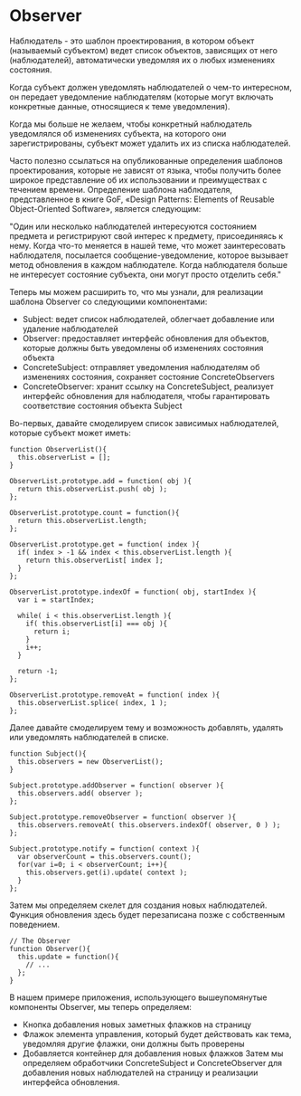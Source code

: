 Observer
========
Наблюдатель - это шаблон проектирования, в котором объект (называемый субъектом) ведет список объектов, зависящих от него (наблюдателей), автоматически уведомляя их о любых изменениях состояния.

Когда субъект должен уведомлять наблюдателей о чем-то интересном, он передает уведомление наблюдателям (которые могут включать конкретные данные, относящиеся к теме уведомления).

Когда мы больше не желаем, чтобы конкретный наблюдатель уведомлялся об изменениях субъекта, на которого они зарегистрированы, субъект может удалить их из списка наблюдателей.

Часто полезно ссылаться на опубликованные определения шаблонов проектирования, которые не зависят от языка, чтобы получить более широкое представление об их использовании и преимуществах с течением времени. Определение шаблона наблюдателя, представленное в книге GoF,
«Design Patterns: Elements of Reusable Object-Oriented Software», является следующим:

"Один или несколько наблюдателей интересуются состоянием предмета и регистрируют свой интерес к предмету, присоединяясь к нему. Когда что-то меняется в нашей теме, что может заинтересовать наблюдателя, посылается сообщение-уведомление, которое вызывает метод обновления в каждом наблюдателе. Когда наблюдателя больше не интересует состояние субъекта, они могут просто отделить себя."

Теперь мы можем расширить то, что мы узнали, для реализации шаблона Observer со следующими компонентами:

* Subject: ведет список наблюдателей, облегчает добавление или удаление наблюдателей
* Observer: предоставляет интерфейс обновления для объектов, которые должны быть уведомлены об изменениях состояния объекта
* ConcreteSubject: отправляет уведомления наблюдателям об изменениях состояния, сохраняет состояние ConcreteObservers
* ConcreteObserver: хранит ссылку на ConcreteSubject, реализует интерфейс обновления для наблюдателя, чтобы гарантировать соответствие состояния объекта Subject

Во-первых, давайте смоделируем список зависимых наблюдателей, которые субъект может иметь:

```
function ObserverList(){
  this.observerList = [];
}

ObserverList.prototype.add = function( obj ){
  return this.observerList.push( obj );
};

ObserverList.prototype.count = function(){
  return this.observerList.length;
};

ObserverList.prototype.get = function( index ){
  if( index > -1 && index < this.observerList.length ){
    return this.observerList[ index ];
  }
};

ObserverList.prototype.indexOf = function( obj, startIndex ){
  var i = startIndex;

  while( i < this.observerList.length ){
    if( this.observerList[i] === obj ){
      return i;
    }
    i++;
  }

  return -1;
};

ObserverList.prototype.removeAt = function( index ){
  this.observerList.splice( index, 1 );
};
```

Далее давайте смоделируем тему и возможность добавлять, удалять или уведомлять наблюдателей в списке.

```
function Subject(){
  this.observers = new ObserverList();
}

Subject.prototype.addObserver = function( observer ){
  this.observers.add( observer );
};

Subject.prototype.removeObserver = function( observer ){
  this.observers.removeAt( this.observers.indexOf( observer, 0 ) );
};

Subject.prototype.notify = function( context ){
  var observerCount = this.observers.count();
  for(var i=0; i < observerCount; i++){
    this.observers.get(i).update( context );
  }
};
```

Затем мы определяем скелет для создания новых наблюдателей. Функция обновления здесь будет перезаписана позже с собственным поведением.

```
// The Observer
function Observer(){
  this.update = function(){
    // ...
  };
}
```

В нашем примере приложения, использующего вышеупомянутые компоненты Observer, мы теперь определяем:

* Кнопка добавления новых заметных флажков на страницу
* Флажок элемента управления, который будет действовать как тема, уведомляя другие флажки, они должны быть проверены
* Добавляется контейнер для добавления новых флажков
Затем мы определяем обработчики ConcreteSubject и ConcreteObserver для добавления
новых наблюдателей на страницу и реализации интерфейса обновления.


